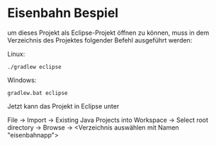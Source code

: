 Eisenbahn Bespiel
===================

um dieses Projekt als Eclipse-Projekt öffnen zu können,
muss in dem Verzeichnis des Projektes folgender Befehl ausgeführt werden:

Linux:

    ./gradlew eclipse

Windows:

    gradlew.bat eclipse

Jetzt kann das Projekt in Eclipse unter

File
-> Import
-> Existing Java Projects into Workspace
-> Select root directory
-> Browse
-> <Verzeichnis auswählen mit Namen "eisenbahnapp">



